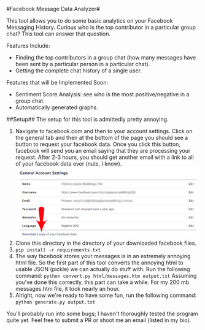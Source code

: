 #Facebook Message Data Analyzer#

This tool allows you to do some basic analytics on your Facebook Messaging History. Curious who is the top contributor in a particular group chat? This tool can answer that question.

Features Include:
* Finding the top contributors in a group chat (how many messages have been sent by a particular person in a particular chat).
* Getting the complete chat history of a single user.

Features that will be Implemented Soon:
* Sentiment Score Analysis: see who is the most positive/negative in a group chat.
* Automatically generated graphs.

##Setup##
The setup for this tool is admittedly pretty annoying.

1. Navigate to facebook.com and then to your account settings. Click on the general tab and then at the bottom of the page you should see a button to request your facebook data. Once you click this button, facebook will send you an email saying that they are processing your request. After 2-3 hours, you should get another email with a link to all of your facebook data ever (nuts, I know).
![alt text](screenshots/request.jpg)
2. Clone this directory in the directory of your downloaded facebook files.
3. `pip install -r requirements.txt`
4. The way facebook stores your messages is in an extremely annoying html file. So the first part of this tool converts the annoying html to usable JSON (pickle) we can actually do stuff with. Run the following command:
```python convert.py html/messages.htm output.txt```
Assuming you've done this correctly, this part can take a while. For my 200 mb messages.htm file, it took nearly an hour.
5. Alright, now we're ready to have some fun, run the following command:
`python generate.py output.txt`

You'll probably run into some bugs; I haven't thoroughly tested the program quite yet. Feel free to submit a PR or shoot me an email (listed in my bio).